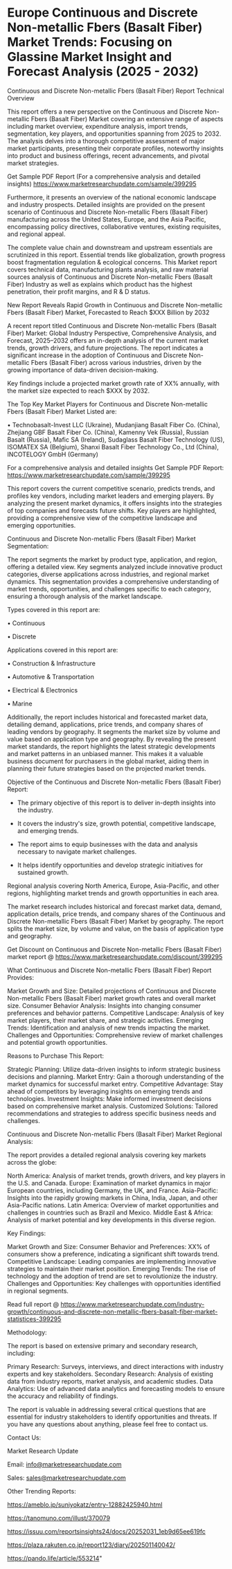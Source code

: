 # Europe Continuous and Discrete Non-metallic Fbers (Basalt Fiber) Market Trends: Focusing on Glassine Market Insight and Forecast Analysis (2025 - 2032)
Continuous and Discrete Non-metallic Fbers (Basalt Fiber) Report Technical Overview

This report offers a new perspective on the Continuous and Discrete Non-metallic Fbers (Basalt Fiber) Market covering an extensive range of aspects including market overview, expenditure analysis, import trends, segmentation, key players, and opportunities spanning from 2025 to 2032. The analysis delves into a thorough competitive assessment of major market participants, presenting their corporate profiles, noteworthy insights into product and business offerings, recent advancements, and pivotal market strategies.

Get Sample PDF Report (For a comprehensive analysis and detailed insights) https://www.marketresearchupdate.com/sample/399295

Furthermore, it presents an overview of the national economic landscape and industry prospects. Detailed insights are provided on the present scenario of Continuous and Discrete Non-metallic Fbers (Basalt Fiber) manufacturing across the United States, Europe, and the Asia Pacific, encompassing policy directives, collaborative ventures, existing requisites, and regional appeal.

The complete value chain and downstream and upstream essentials are scrutinized in this report. Essential trends like globalization, growth progress boost fragmentation regulation & ecological concerns. This Market report covers technical data, manufacturing plants analysis, and raw material sources analysis of Continuous and Discrete Non-metallic Fbers (Basalt Fiber) Industry as well as explains which product has the highest penetration, their profit margins, and R & D status.

New Report Reveals Rapid Growth in Continuous and Discrete Non-metallic Fbers (Basalt Fiber) Market, Forecasted to Reach $XXX Billion by 2032

A recent report titled Continuous and Discrete Non-metallic Fbers (Basalt Fiber) Market: Global Industry Perspective, Comprehensive Analysis, and Forecast, 2025–2032 offers an in-depth analysis of the current market trends, growth drivers, and future projections. The report indicates a significant increase in the adoption of Continuous and Discrete Non-metallic Fbers (Basalt Fiber) across various industries, driven by the growing importance of data-driven decision-making.

Key findings include a projected market growth rate of XX% annually, with the market size expected to reach $XXX by 2032.

The Top Key Market Players for Continuous and Discrete Non-metallic Fbers (Basalt Fiber) Market Listed are:

• Technobasalt-Invest LLC (Ukraine), Mudanjiang Basalt Fiber Co. (China), Zhejiang GBF Basalt Fiber Co. (China), Kamenny Vek (Russia), Russian Basalt (Russia), Mafic SA (Ireland), Sudaglass Basalt Fiber Technology (US), ISOMATEX SA (Belgium), Shanxi Basalt Fiber Technology Co., Ltd (China), INCOTELOGY GmbH (Germany)

For a comprehensive analysis and detailed insights Get Sample PDF Report: https://www.marketresearchupdate.com/sample/399295

This report covers the current competitive scenario, predicts trends, and profiles key vendors, including market leaders and emerging players. By analyzing the present market dynamics, it offers insights into the strategies of top companies and forecasts future shifts. Key players are highlighted, providing a comprehensive view of the competitive landscape and emerging opportunities.

Continuous and Discrete Non-metallic Fbers (Basalt Fiber) Market Segmentation:

The report segments the market by product type, application, and region, offering a detailed view. Key segments analyzed include innovative product categories, diverse applications across industries, and regional market dynamics. This segmentation provides a comprehensive understanding of market trends, opportunities, and challenges specific to each category, ensuring a thorough analysis of the market landscape.

Types covered in this report are:

• Continuous

• Discrete

Applications covered in this report are:

• Construction & Infrastructure

• Automotive & Transportation

• Electrical & Electronics

• Marine

Additionally, the report includes historical and forecasted market data, detailing demand, applications, price trends, and company shares of leading vendors by geography. It segments the market size by volume and value based on application type and geography. By revealing the present market standards, the report highlights the latest strategic developments and market patterns in an unbiased manner. This makes it a valuable business document for purchasers in the global market, aiding them in planning their future strategies based on the projected market trends.

Objective of the Continuous and Discrete Non-metallic Fbers (Basalt Fiber) Report:

- The primary objective of this report is to deliver in-depth insights into the industry.

- It covers the industry's size, growth potential, competitive landscape, and emerging trends.

- The report aims to equip businesses with the data and analysis necessary to navigate market challenges.

- It helps identify opportunities and develop strategic initiatives for sustained growth.

Regional analysis covering North America, Europe, Asia-Pacific, and other regions, highlighting market trends and growth opportunities in each area.

The market research includes historical and forecast market data, demand, application details, price trends, and company shares of the Continuous and Discrete Non-metallic Fbers (Basalt Fiber) Market by geography. The report splits the market size, by volume and value, on the basis of application type and geography.

Get Discount on Continuous and Discrete Non-metallic Fbers (Basalt Fiber) market report @ https://www.marketresearchupdate.com/discount/399295

What Continuous and Discrete Non-metallic Fbers (Basalt Fiber) Report Provides:

Market Growth and Size: Detailed projections of Continuous and Discrete Non-metallic Fbers (Basalt Fiber) market growth rates and overall market size.
Consumer Behavior Analysis: Insights into changing consumer preferences and behavior patterns.
Competitive Landscape: Analysis of key market players, their market share, and strategic activities.
Emerging Trends: Identification and analysis of new trends impacting the market.
Challenges and Opportunities: Comprehensive review of market challenges and potential growth opportunities.

Reasons to Purchase This Report:

Strategic Planning: Utilize data-driven insights to inform strategic business decisions and planning.
Market Entry: Gain a thorough understanding of the market dynamics for successful market entry.
Competitive Advantage: Stay ahead of competitors by leveraging insights on emerging trends and technologies.
Investment Insights: Make informed investment decisions based on comprehensive market analysis.
Customized Solutions: Tailored recommendations and strategies to address specific business needs and challenges.

Continuous and Discrete Non-metallic Fbers (Basalt Fiber) Market Regional Analysis:

The report provides a detailed regional analysis covering key markets across the globe:

North America: Analysis of market trends, growth drivers, and key players in the U.S. and Canada.
Europe: Examination of market dynamics in major European countries, including Germany, the UK, and France.
Asia-Pacific: Insights into the rapidly growing markets in China, India, Japan, and other Asia-Pacific nations.
Latin America: Overview of market opportunities and challenges in countries such as Brazil and Mexico.
Middle East & Africa: Analysis of market potential and key developments in this diverse region.

Key Findings:

Market Growth and Size:
Consumer Behavior and Preferences: XX% of consumers show a preference, indicating a significant shift towards trend.
Competitive Landscape: Leading companies are implementing innovative strategies to maintain their market position.
Emerging Trends: The rise of technology and the adoption of trend are set to revolutionize the industry.
Challenges and Opportunities: Key challenges with opportunities identified in regional segments.

Read full report @ https://www.marketresearchupdate.com/industry-growth/continuous-and-discrete-non-metallic-fbers-basalt-fiber-market-statistices-399295

Methodology:

The report is based on extensive primary and secondary research, including:

Primary Research: Surveys, interviews, and direct interactions with industry experts and key stakeholders.
Secondary Research: Analysis of existing data from industry reports, market analysis, and academic studies.
Data Analytics: Use of advanced data analytics and forecasting models to ensure the accuracy and reliability of findings.

The report is valuable in addressing several critical questions that are essential for industry stakeholders to identify opportunities and threats. If you have any questions about anything, please feel free to contact us.

Contact Us:

Market Research Update

Email: info@marketresearchupdate.com

Sales: sales@marketresearchupdate.com

Other Trending Reports:

https://ameblo.jp/suniyokatz/entry-12882425940.html

https://tanomuno.com/illust/370079

https://issuu.com/reportsinsights24/docs/20252031_1eb9d65ee619fc

https://plaza.rakuten.co.jp/report123/diary/202501140042/

https://pando.life/article/553214"
